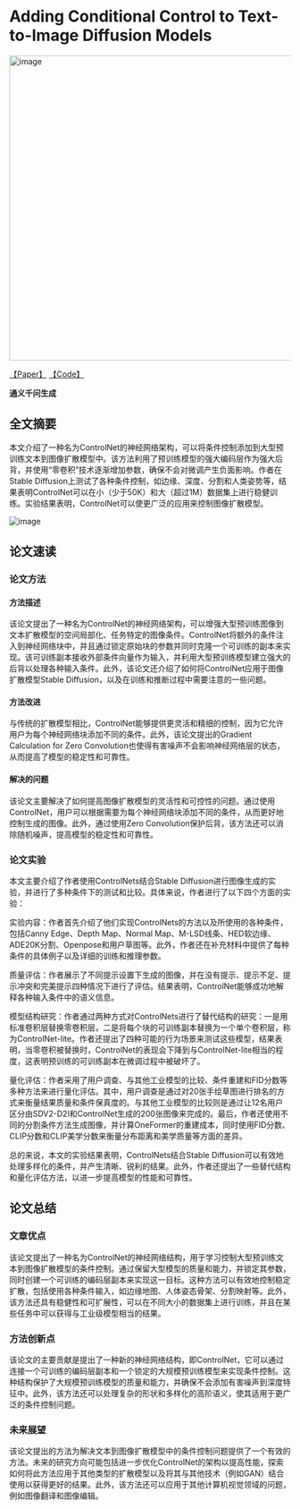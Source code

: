 # Adding Conditional Control to Text-to-Image Diffusion Models


<img width="545" alt="image" src="https://github.com/icey-zhang/notebook/assets/54712081/90b4ccc6-63a1-4e68-b7ef-fb7c24e7a3d8">

[【Paper】](https://arxiv.org/pdf/2302.05543) [【Code】](https://github.com/lllyasviel/ControlNet)

**通义千问生成**

## 全文摘要
本文介绍了一种名为ControlNet的神经网络架构，可以将条件控制添加到大型预训练文本到图像扩散模型中。该方法利用了预训练模型的强大编码层作为强大后背，并使用“零卷积”技术逐渐增加参数，确保不会对微调产生负面影响。作者在Stable Diffusion上测试了各种条件控制，如边缘、深度、分割和人类姿势等，结果表明ControlNet可以在小（少于50K）和大（超过1M）数据集上进行稳健训练。实验结果表明，ControlNet可以使更广泛的应用来控制图像扩散模型。

![image](https://github.com/icey-zhang/notebook/assets/54712081/ec487e5d-d014-434f-b4f3-206f4020a2da)


## 论文速读
### 论文方法
#### 方法描述
该论文提出了一种名为ControlNet的神经网络架构，可以增强大型预训练图像到文本扩散模型的空间局部化、任务特定的图像条件。ControlNet将额外的条件注入到神经网络块中，并且通过锁定原始块的参数并同时克隆一个可训练的副本来实现。该可训练副本接收外部条件向量作为输入，并利用大型预训练模型建立强大的后背以处理各种输入条件。此外，该论文还介绍了如何将ControlNet应用于图像扩散模型Stable Diffusion，以及在训练和推断过程中需要注意的一些问题。

#### 方法改进
与传统的扩散模型相比，ControlNet能够提供更灵活和精细的控制，因为它允许用户为每个神经网络块添加不同的条件。此外，该论文提出的Gradient Calculation for Zero Convolution也使得有害噪声不会影响神经网络层的状态，从而提高了模型的稳定性和可靠性。

#### 解决的问题
该论文主要解决了如何提高图像扩散模型的灵活性和可控性的问题。通过使用ControlNet，用户可以根据需要为每个神经网络块添加不同的条件，从而更好地控制生成的图像。此外，通过使用Zero Convolution保护后背，该方法还可以消除随机噪声，提高模型的稳定性和可靠性。


### 论文实验
本文主要介绍了作者使用ControlNets结合Stable Diffusion进行图像生成的实验，并进行了多种条件下的测试和比较。具体来说，作者进行了以下四个方面的实验：

实验内容：作者首先介绍了他们实现ControlNets的方法以及所使用的各种条件，包括Canny Edge、Depth Map、Normal Map、M-LSD线条、HED软边缘、ADE20K分割、Openpose和用户草图等。此外，作者还在补充材料中提供了每种条件的具体例子以及详细的训练和推理参数。

质量评估：作者展示了不同提示设置下生成的图像，并在没有提示、提示不足、提示冲突和完美提示四种情况下进行了评估。结果表明，ControlNet能够成功地解释各种输入条件中的语义信息。

模型结构研究：作者通过两种方式对ControlNets进行了替代结构的研究：一是用标准卷积层替换零卷积层，二是将每个块的可训练副本替换为一个单个卷积层，称为ControlNet-lite。作者还提出了四种可能的行为场景来测试这些模型，结果表明，当零卷积被替换时，ControlNet的表现会下降到与ControlNet-lite相当的程度，这表明预训练的可训练副本在微调过程中被破坏了。

量化评估：作者采用了用户调查、与其他工业模型的比较、条件重建和FID分数等多种方法来进行量化评估。其中，用户调查是通过对20张手绘草图进行排名的方式来衡量结果质量和条件保真度的。与其他工业模型的比较则是通过让12名用户区分由SDV2-D2I和ControlNet生成的200张图像来完成的。最后，作者还使用不同的分割条件方法生成图像，并计算OneFormer的重建成本，同时使用FID分数、CLIP分数和CLIP美学分数来衡量分布距离和美学质量等方面的差异。

总的来说，本文的实验结果表明，ControlNets结合Stable Diffusion可以有效地处理多样化的条件，并产生清晰、锐利的结果。此外，作者还提出了一些替代结构和量化评估方法，以进一步提高模型的性能和可靠性。

## 论文总结
### 文章优点
该论文提出了一种名为ControlNet的神经网络结构，用于学习控制大型预训练文本到图像扩散模型的条件控制。通过保留大型模型的质量和能力，并锁定其参数，同时创建一个可训练的编码层副本来实现这一目标。这种方法可以有效地控制稳定扩散，包括使用各种条件输入，如边缘地图、人体姿态骨架、分割映射等。此外，该方法还具有稳健性和可扩展性，可以在不同大小的数据集上进行训练，并且在某些任务中可以获得与工业级模型相当的结果。

### 方法创新点
该论文的主要贡献是提出了一种新的神经网络结构，即ControlNet，它可以通过连接一个可训练的编码层副本和一个锁定的大规模预训练模型来实现条件控制。这种结构保护了大规模预训练模型的质量和能力，并确保不会添加有害噪声到深度特征中。此外，该方法还可以处理复杂的形状和多样化的高阶语义，使其适用于更广泛的条件控制问题。

### 未来展望
该论文提出的方法为解决文本到图像扩散模型中的条件控制问题提供了一个有效的方法。未来的研究方向可能包括进一步优化ControlNet的架构以提高性能，探索如何将此方法应用于其他类型的扩散模型以及将其与其他技术（例如GAN）结合使用以获得更好的结果。此外，该方法还可以应用于其他计算机视觉领域的问题，例如图像翻译和图像编辑。
